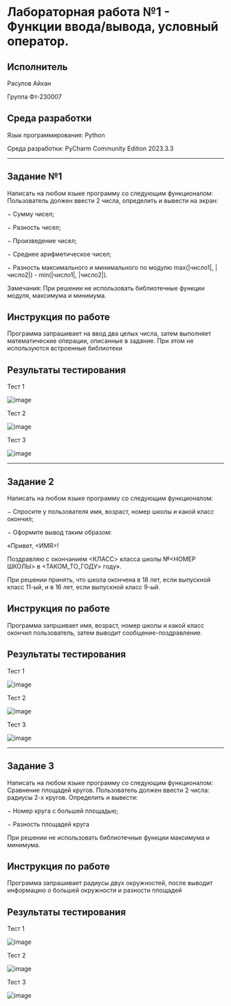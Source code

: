# Лабораторная работа №1 - Функции ввода/вывода, условный оператор.

## Исполнитель

Расулов Айхан

Группа Фт-230007

## Среда разработки

Язык программирования: Python

Среда разработки: PyCharm Community Edition 2023.3.3

___


## Задание №1

Написать на любом языке программу со следующим функционалом: Пользователь должен ввести 2 числа, определить и вывести на экран:

−  Сумму чисел;

−  Разность чисел;

−  Произведение чисел;

−  Среднее арифметическое чисел;

− Разность максимального и минимального по модулю max(|число1|, |число2|) - min(|число1|, |число2|).

Замечания: При решении не использовать библиотечные функции модуля, максимума и минимума.

## Инструкция по работе

Программа запрашивает на ввод два целых числа, затем выполняет математические операции, описанные в задание. При этом не используются встроенные библиотеки

## Результаты тестирования

Тест 1

![image](https://github.com/user-attachments/assets/f4205592-b03d-424c-8f9a-66e8e2ecf363)

Тест 2

![image](https://github.com/user-attachments/assets/2fd0b575-10f6-4caa-b9b0-5e6b689edb33)

Тест 3

![image](https://github.com/user-attachments/assets/7108c379-6a19-48a9-aa7d-d04995f20840)

___


## Задание 2

Написать на любом языке программу со следующим функционалом:

−  Спросите у пользователя имя, возраст, номер школы и какой класс окончил;

−  Оформите вывод таким образом: 

«Привет, <ИМЯ>!

Поздравляю с окончанием <КЛАСС> класса школы №<НОМЕР ШКОЛЫ> в <ТАКОМ_ТО_ГОДУ> году».

При решении принять, что школа окончена в 18 лет, если выпускной класс 11-ый, и в 16 лет, если выпускной класс 9-ый.

## Инструкция по работе

Программа запршивает имя, возраст, номер школы и какой класс окончил пользователь, затем выводит сообщение-поздравление.

## Результаты тестирования

Тест 1

![image](https://github.com/user-attachments/assets/a3820201-5afe-4d83-9fc2-29a812e7d2ea)

Тест 2

![image](https://github.com/user-attachments/assets/f2cc89f6-07cb-4e81-bc3c-69516fdd9e8f)

Тест 3

![image](https://github.com/user-attachments/assets/aecdbb61-b311-46f6-b86c-07cfa118060a)

___

## Задание 3

Написать на любом языке программу со следующим функционалом: Сравнение площадей кругов. Пользователь должен ввести 2 числа: радиусы 2-х кругов. Определить и вывести:

−  Номер круга с большей площадью;

−  Разность площадей круга

При решении не использовать библиотечные функции максимума и минимума.

## Инструкция по работе

Программа запрашивает радиусы двух окружностей, после выводит информацию о большей окружности и разности площадей

## Результаты тестирования

Тест 1

![image](https://github.com/user-attachments/assets/c53ef3ee-aeed-4489-ae04-3aa3cb9ec1c3)

Тест 2

![image](https://github.com/user-attachments/assets/dd2de194-22d1-45a3-966a-70963e95cb34)

Тест 3

![image](https://github.com/user-attachments/assets/4c472170-538b-4905-8368-561a9f5540ea)






